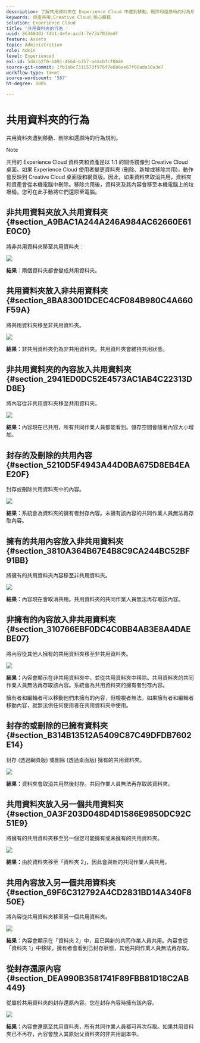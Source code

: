 ```yaml
---
description: 了解共用資料夾在 Experience Cloud 中遭到移動、刪除和還原時的行為規則。
keywords: 資產共用;Creative Cloud;核心服務
solution: Experience Cloud
title: '共用資料夾的行為 '
uuid: 86348401-f4b1-4efe-acd1-7e73a7030edf
feature: Assets
topic: Administration
role: Admin
level: Experienced
exl-id: 5ddcb2f0-b491-466d-b357-aeacbfcf0b8e
source-git-commit: 1fb1abc7311573f976f7e6b6ae67f60ada10a3e7
workflow-type: tm+mt
source-wordcount: '567'
ht-degree: 100%

---
```


# 共用資料夾的行為

共用資料夾遭到移動、刪除和還原時的行為規則。

>[!NOTE]
>
>共用的 Experience Cloud 資料夾和資產是以 1:1 的關係鏡像到 Creative Cloud 桌面。如果 Experience Cloud 使用者變更資料夾 (刪除、新增或移除共用)，動作會反映到 Creative Cloud 桌面版和網頁版。因此，如果資料夾取消共用，資料夾和資產會從本機電腦中刪除。移除共用後，資料夾及其內容會移至本機電腦上的垃圾桶，您可在此手動將它們還原至電腦。

## 非共用資料夾放入共用資料夾 {#section_A9BAC1A244A246A984AC62660E61E0C0}

將非共用資料夾移至共用資料夾：

![](assets/01_assets_move.png)

**結果**：兩個資料夾都會變成共用資料夾。

## 共用資料夾放入非共用資料夾 {#section_8BA83001DCEC4CF084B980C4A660F59A}

將共用資料夾移至非共用資料夾。

![](assets/02_assets_move.png)

**結果**：非共用資料夾仍為非共用資料夾。共用資料夾會維持共用狀態。

## 非共用資料夾的內容放入共用資料夾 {#section_2941ED0DC52E4573AC1AB4C22313DD8E}

將內容從非共用資料夾移至共用資料夾。

![](assets/03_assets_move.png)

**結果：**&#x200B;內容現在已共用，所有共同作業人員都能看到。儲存空間會隨著內容大小增加。

## 封存的及刪除的共用內容 {#section_5210D5F4943A44D0BA675D8EB4EAE20F}

封存或刪除共用資料夾中的內容。

![](assets/04_assets_move.png)

**結果：**&#x200B;系統會為資料夾的擁有者封存內容。未擁有該內容的共同作業人員無法再存取內容。

## 擁有的共用內容放入非共用資料夾 {#section_3810A364B67E4B8C9CA244BC52BF91BB}

將擁有的共用資料夾內容移至非共用資料夾。

![](assets/05_assets_move.png)

**結果：**&#x200B;內容現在會取消共用。共用資料夾的共同作業人員無法再存取該內容。

## 非擁有的內容放入非共用資料夾 {#section_310766EBF0DC4C0BB4AB3E8A4DAEBE07}

將內容從其他人擁有的共用資料夾移至非共用資料夾。

![](assets/06_assets_move.png)

**結果：**&#x200B;內容會顯示在非共用資料夾中，並從共用資料夾中移除。共用資料夾的共同作業人員無法再存取該內容。系統會為共用資料夾的擁有者封存內容。

擁有者和編輯者可以移動他們未擁有的內容，但檢視者無法。如果擁有者和編輯者移動內容，就無法供任何使用者在共用資料夾中使用。

## 封存的或刪除的已擁有資料夾 {#section_B314B13512A5409C87C49DFDB7602E14}

封存 (透過網頁版) 或刪除 (透過桌面版) 擁有的共用資料夾。

![](assets/07_assets_move.png)

**結果：**&#x200B;資料夾會取消共用然後封存。共同作業人員無法再存取該資料夾。

## 共用資料夾放入另一個共用資料夾 {#section_0A3F203D048D4D1586E9850DC92C51E9}

將擁有的共用資料夾移至另一個您可能擁有或未擁有的共用資料夾。

![](assets/09_assets_move.png)

**結果：**&#x200B;由於資料夾移至「資料夾 2」，因此會與新的共同作業人員共用。

## 共用內容放入另一個共用資料夾 {#section_69F6C312792A4CD2831BD14A340F850E}

將內容從共用資料夾移至另一個共用資料夾。

![](assets/11_assets_move.png)

**結果：**&#x200B;內容會顯示在「資料夾 2」中，且已與新的共同作業人員共用。內容會從「資料夾 1」中移除，擁有者會看到已封存狀態，其他共同作業人員無法再存取。

## 從封存還原內容 {#section_DEA990B3581741F89FBB81D18C2AB449}

從屬於共用資料夾的封存還原內容。您在封存內容時擁有該內容。

![](assets/12_assets_move.png)

**結果：**&#x200B;內容會還原至共用資料夾，所有共同作業人員都可再次存取。如果共用資料夾已不再存，內容會放入其原始父資料夾的非共用副本中。
